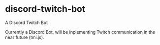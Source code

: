 # discord-twitch-bot
A Discord Twitch Bot

Currently a Discord Bot, will be inplementing Twitch communication in the near future (tmi.js).

